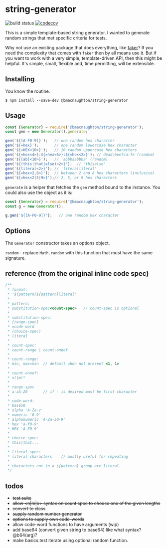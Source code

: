 
# string-generator

![build status](https://github.com/bmacnaughton/string-generator/actions/workflows/on-new-code.yml/badge.svg?branch=master) [![codecov](https://codecov.io/gh/bmacnaughton/string-generator/branch/master/graph/badge.svg?token=MUWZJSTWPJ)](https://codecov.io/gh/bmacnaughton/string-generator)

This is a simple template-based string generator. I wanted to generate
random strings that met specific criteria for tests.

Why not use an existing package that does everything, like [faker](https://github.com/Marak/Faker.js)?
If you need the complexity that comes with `faker` then by all means use
it. But if you want to work with a very simple, template-driven API, then
this might be helpful. It's simple, small, flexible and, time permitting,
will be extensible.

## Installing

You know the routine.

`$ npm install --save-dev @bmacnaughton/string-generator`

## Usage

```js
const {Generator} = require('@bmacnaughton/string-generator');
const gen = new Generator().generate;

gen('${[A-F0-9]}');   // one random hex character
gen('${=hex}');       // one random lowercase hex character
gen('${=HEX<10>}');   // 10 random uppercase hex characters
gen('${=hex<4>}:${=hex<6>}:${=hex<2>}'); // dead:beefca:fe (random)
gen('${[ab]<10>}');   // 'abbbaabbba' (random)
gen('${(this|that|else)<2>}');  // 'thiselse'
gen('${literal<2>}'); // 'literalliteral'
gen('${=hex<2,8>}');  // between 2 and 8 hex characters (inclusive)
gen('${=hex<2|5|9>}');// 2, 5, or 9 hex characters
```

`generate` is a helper that fetches the `gen` method bound to the instance. You
could also use the object as it is:

```js
const {Generator} = require('@bmacnaughton/string-generator');
const g = new Generator();

g.gen('${[A-F0-9]}');   // one random hex character
```

## Options

The `Generator` constructor takes an options object.

`random` - replace `Math.random` with this function that must have the same signature.


## reference (from the original inline code spec)
```js
/**
 * format:
 * '${pattern}${pattern}literal'
 *
 * pattern:
 * substitution-spec<count-spec>   // count-spec is optional
 *
 * substitution-spec:
 * [range-spec]
 * =code-word
 * (choice-spec)
 * literal
 *
 * count-spec:
 * count-range | count-oneof
 *
 * count-range:
 * min, max=min  // default when not present <1, 1>
 *
 * count-oneof:
 * n(|m)*
 *
 * range-spec
 * a-zA-Z0       // if - is desired must be first character
 *
 * code-word:
 * base58
 * alpha 'A-Za-z'
 * numeric '0-9'
 * alphanumeric 'A-Za-z0-9'
 * hex 'a-f0-9'
 * HEX 'A-F0-9'
 *
 * choice-spec:
 * this|that...
 *
 * literal-spec:
 * literal characters    // mostly useful for repeating
 *
 * characters not in a ${pattern} group are literal.
 */
```

## todos

- ~~test suite~~
- ~~allow <n|m|o> syntax on count spec to choose one of the given lengths~~
- ~~convert to class~~
- ~~supply random number generator~~
- ~~options to supply own code-words~~
- allow code-word functions to have arguments (wip)
- add base64 (convert given string to base64) like what syntax? @b64(arg)?
- make basics.test iterate using optional random function.
